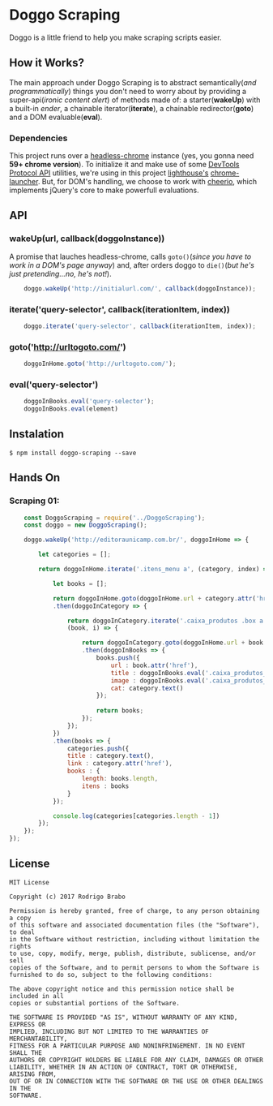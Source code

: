 Doggo Scraping
==============
Doggo is a little friend to help you make scraping scripts easier.

## How it Works?
The main approach under Doggo Scraping is to abstract semantically(*and programmatically*) things you don't need to worry about by providing a super-api(*ironic content alert*) of methods made of: a starter(**wakeUp**) with a built-in *ender*, a chainable iterator(**iterate**), a chainable redirector(**goto**) and a DOM evaluable(**eval**).

### Dependencies
This project runs over a [headless-chrome](https://developers.google.com/web/updates/2017/04/headless-chrome) instance (yes, you gonna need **59+ chrome version**). To initialize it and make use of some [DevTools Protocol API](https://chromedevtools.github.io/devtools-protocol/) utilities, we're using in this project [lighthouse's](https://developers.google.com/web/tools/lighthouse/) [chrome-launcher](https://www.npmjs.com/package/chrome-launcher). But, for DOM's handling, we choose to work with [cheerio](https://github.com/cheeriojs/cheerio), which implements jQuery's core to make powerfull evaluations.

## API
### wakeUp(url, callback(doggoInstance))
A promise that lauches headless-chrome, calls `goto()`(*since you have to work in a DOM's page anyway*) and, after orders doggo to `die()`(*but he's just pretending...no, he's not!*).

```javascript
    doggo.wakeUp('http://initialurl.com/', callback(doggoInstance));
```

### iterate(\'query-selector\', callback(iterationItem, index))
```javascript
    doggo.iterate('query-selector', callback(iterationItem, index));
```

### goto('http://urltogoto.com/')
```javascript
    doggoInHome.goto('http://urltogoto.com/');
```

### eval(\'query-selector\')
```javascript
    doggoInBooks.eval('query-selector');
    doggoInBooks.eval(element)
```

## Instalation
    $ npm install doggo-scraping --save
    
## Hands On

### Scraping 01:

```javascript
    const DoggoScraping = require('../DoggoScraping');
    const doggo = new DoggoScraping();

    doggo.wakeUp('http://editoraunicamp.com.br/', doggoInHome => {

        let categories = [];

        return doggoInHome.iterate('.itens_menu a', (category, index) => {

            let books = [];

            return doggoInHome.goto(doggoInHome.url + category.attr('href'))
            .then(doggoInCategory => {

                return doggoInCategory.iterate('.caixa_produtos .box a',
                (book, i) => {

                    return doggoInCategory.goto(doggoInHome.url + book.attr('href'))
                    .then(doggoInBooks => {
                        books.push({
                            url : book.attr('href'),
                            title : doggoInBooks.eval('.caixa_produtos_direita h2').text(),
                            image : doggoInBooks.eval('.caixa_produtos_esquerda_foto .foto_detalhe a').attr('href'),
                            cat: category.text()
                        });
                            
                        return books;
                    });
                });
            })
            .then(books => {
                categories.push({
                title : category.text(),
                link : category.attr('href'),
                books : {
                    length: books.length,
                    itens : books
                }
            });

            console.log(categories[categories.length - 1])
        });
    });
});
```

## License
```
MIT License

Copyright (c) 2017 Rodrigo Brabo

Permission is hereby granted, free of charge, to any person obtaining a copy
of this software and associated documentation files (the "Software"), to deal
in the Software without restriction, including without limitation the rights
to use, copy, modify, merge, publish, distribute, sublicense, and/or sell
copies of the Software, and to permit persons to whom the Software is
furnished to do so, subject to the following conditions:

The above copyright notice and this permission notice shall be included in all
copies or substantial portions of the Software.

THE SOFTWARE IS PROVIDED "AS IS", WITHOUT WARRANTY OF ANY KIND, EXPRESS OR
IMPLIED, INCLUDING BUT NOT LIMITED TO THE WARRANTIES OF MERCHANTABILITY,
FITNESS FOR A PARTICULAR PURPOSE AND NONINFRINGEMENT. IN NO EVENT SHALL THE
AUTHORS OR COPYRIGHT HOLDERS BE LIABLE FOR ANY CLAIM, DAMAGES OR OTHER
LIABILITY, WHETHER IN AN ACTION OF CONTRACT, TORT OR OTHERWISE, ARISING FROM,
OUT OF OR IN CONNECTION WITH THE SOFTWARE OR THE USE OR OTHER DEALINGS IN THE
SOFTWARE.
```

